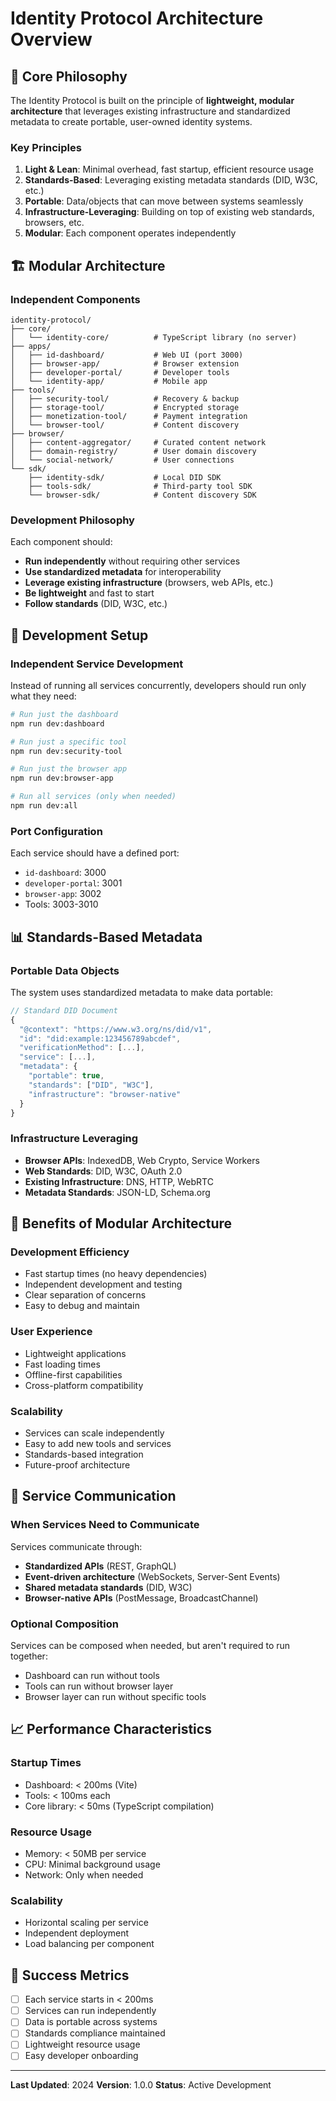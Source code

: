 # Identity Protocol Architecture Overview

## 🎯 **Core Philosophy**

The Identity Protocol is built on the principle of **lightweight, modular architecture** that leverages existing infrastructure and standardized metadata to create portable, user-owned identity systems.

### **Key Principles**

1. **Light & Lean**: Minimal overhead, fast startup, efficient resource usage
2. **Standards-Based**: Leveraging existing metadata standards (DID, W3C, etc.)
3. **Portable**: Data/objects that can move between systems seamlessly
4. **Infrastructure-Leveraging**: Building on top of existing web standards, browsers, etc.
5. **Modular**: Each component operates independently

## 🏗️ **Modular Architecture**

### **Independent Components**

```
identity-protocol/
├── core/
│   └── identity-core/          # TypeScript library (no server)
├── apps/
│   ├── id-dashboard/           # Web UI (port 3000)
│   ├── browser-app/            # Browser extension
│   ├── developer-portal/       # Developer tools
│   └── identity-app/           # Mobile app
├── tools/
│   ├── security-tool/          # Recovery & backup
│   ├── storage-tool/           # Encrypted storage
│   ├── monetization-tool/      # Payment integration
│   └── browser-tool/           # Content discovery
├── browser/
│   ├── content-aggregator/     # Curated content network
│   ├── domain-registry/        # User domain discovery
│   └── social-network/         # User connections
└── sdk/
    ├── identity-sdk/           # Local DID SDK
    ├── tools-sdk/              # Third-party tool SDK
    └── browser-sdk/            # Content discovery SDK
```

### **Development Philosophy**

Each component should:
- **Run independently** without requiring other services
- **Use standardized metadata** for interoperability
- **Leverage existing infrastructure** (browsers, web APIs, etc.)
- **Be lightweight** and fast to start
- **Follow standards** (DID, W3C, etc.)

## 🔧 **Development Setup**

### **Independent Service Development**

Instead of running all services concurrently, developers should run only what they need:

```bash
# Run just the dashboard
npm run dev:dashboard

# Run just a specific tool
npm run dev:security-tool

# Run just the browser app
npm run dev:browser-app

# Run all services (only when needed)
npm run dev:all
```

### **Port Configuration**

Each service should have a defined port:
- `id-dashboard`: 3000
- `developer-portal`: 3001
- `browser-app`: 3002
- Tools: 3003-3010

## 📊 **Standards-Based Metadata**

### **Portable Data Objects**

The system uses standardized metadata to make data portable:

```javascript
// Standard DID Document
{
  "@context": "https://www.w3.org/ns/did/v1",
  "id": "did:example:123456789abcdef",
  "verificationMethod": [...],
  "service": [...],
  "metadata": {
    "portable": true,
    "standards": ["DID", "W3C"],
    "infrastructure": "browser-native"
  }
}
```

### **Infrastructure Leveraging**

- **Browser APIs**: IndexedDB, Web Crypto, Service Workers
- **Web Standards**: DID, W3C, OAuth 2.0
- **Existing Infrastructure**: DNS, HTTP, WebRTC
- **Metadata Standards**: JSON-LD, Schema.org

## 🚀 **Benefits of Modular Architecture**

### **Development Efficiency**
- Fast startup times (no heavy dependencies)
- Independent development and testing
- Clear separation of concerns
- Easy to debug and maintain

### **User Experience**
- Lightweight applications
- Fast loading times
- Offline-first capabilities
- Cross-platform compatibility

### **Scalability**
- Services can scale independently
- Easy to add new tools and services
- Standards-based integration
- Future-proof architecture

## 🔄 **Service Communication**

### **When Services Need to Communicate**

Services communicate through:
- **Standardized APIs** (REST, GraphQL)
- **Event-driven architecture** (WebSockets, Server-Sent Events)
- **Shared metadata standards** (DID, W3C)
- **Browser-native APIs** (PostMessage, BroadcastChannel)

### **Optional Composition**

Services can be composed when needed, but aren't required to run together:
- Dashboard can run without tools
- Tools can run without browser layer
- Browser layer can run without specific tools

## 📈 **Performance Characteristics**

### **Startup Times**
- Dashboard: < 200ms (Vite)
- Tools: < 100ms each
- Core library: < 50ms (TypeScript compilation)

### **Resource Usage**
- Memory: < 50MB per service
- CPU: Minimal background usage
- Network: Only when needed

### **Scalability**
- Horizontal scaling per service
- Independent deployment
- Load balancing per component

## 🎯 **Success Metrics**

- [ ] Each service starts in < 200ms
- [ ] Services can run independently
- [ ] Data is portable across systems
- [ ] Standards compliance maintained
- [ ] Lightweight resource usage
- [ ] Easy developer onboarding

---

**Last Updated**: 2024
**Version**: 1.0.0
**Status**: Active Development 